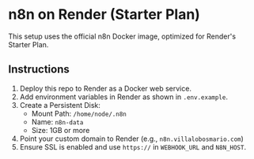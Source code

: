 # n8n on Render (Starter Plan)

This setup uses the official n8n Docker image, optimized for Render's Starter Plan.

## Instructions

1. Deploy this repo to Render as a Docker web service.
2. Add environment variables in Render as shown in `.env.example`.
3. Create a Persistent Disk:
   - Mount Path: `/home/node/.n8n`
   - Name: `n8n-data`
   - Size: 1GB or more
4. Point your custom domain to Render (e.g., `n8n.villalobosmario.com`)
5. Ensure SSL is enabled and use `https://` in `WEBHOOK_URL` and `N8N_HOST`.
